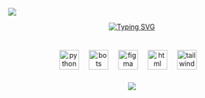 ![](https://komarev.com/ghpvc/?username=polnikii&style=flat&abbreviated=true)

<div align="center">
  <a href="https://git.io/typing-svg">
    <img src="https://readme-typing-svg.demolab.com?font=Fira+Code&letterSpacing=center&pause=1000&center=true&vCenter=true&width=435&lines=polnikii+%2F%2F+amateur+coder" alt="Typing SVG" />
  </a>
</div>

#

<div align="center">
  <img src="https://skillicons.dev/icons?i=py" height="40" alt="python logo"  />
  <img width="12" />
  <img src="https://skillicons.dev/icons?i=bots" height="40" alt="bots logo"  />
  <img width="12" />
  <img src="https://skillicons.dev/icons?i=figma" height="40" alt="figma logo"  />
  <img width="12" />
  <img src="https://skillicons.dev/icons?i=html" height="40" alt="html logo"  />
  <img width="12" />
  <img src="https://skillicons.dev/icons?i=tailwind" height="40" alt="tailwind logo"  />
  <img width="12" />
</div>

###

<p align="center">
  <img src="https://github-readme-stats.vercel.app/api?username=notpolnikii&locale=ru">
</p>
